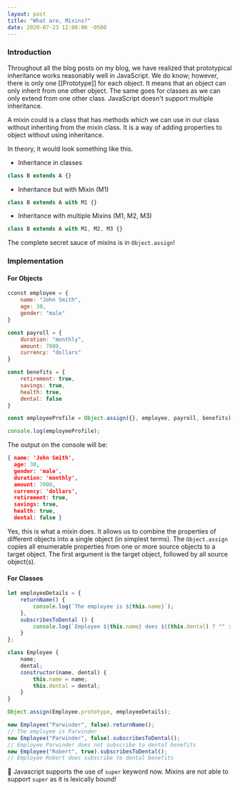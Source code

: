 ```yaml
---
layout: post
title: "What are, Mixins?"
date: 2020-07-23 12:00:00 -0500
---
```


### Introduction

Throughout all the blog posts on my blog, we have realized that prototypical inheritance works reasonably well in JavaScript. We do know; however, there is only one [[Prototype]] for each object. It means that an object can only inherit from one other object. The same goes for classes as we can only extend from one other class. JavaScript doesn't support multiple inheritance.

A mixin could is a class that has methods which we can use in our class without inheriting from the mixin class. It is a way of adding properties to object without using inheritance.

In theory, it would look something like this.

* Inheritance in classes

```javascript
class B extends A {}
```

* Inheritance but with Mixin (M1)

```javascript
class B extends A with M1 {}
```

* Inheritance with multiple Mixins (M1, M2, M3)

```javascript
class B extends A with M1, M2, M3 {}
```

The complete secret sauce of mixins is in `Object.assign`!

### Implementation

#### For Objects

```javascript
cconst employee = {
    name: "John Smith",
    age: 30,
    gender: "male"
}

const payroll = {
    duration: "monthly",
    amount: 7000,
    currency: "dollars"
}

const benefits = {
    retirement: true,
    savings: true,
    health: true,
    dental: false
}

const employeeProfile = Object.assign({}, employee, payroll, benefits);

console.log(employeeProfile);
```

The output on the console will be:

```json
{ name: 'John Smith',
  age: 30,
  gender: 'male',
  duration: 'monthly',
  amount: 7000,
  currency: 'dollars',
  retirement: true,
  savings: true,
  health: true,
  dental: false }
```

Yes, this is what a mixin does. It allows us to combine the properties of different objects into a single object (in simplest terms). The `Object.assign` copies all enumerable properties from one or more source objects to a target object. The first argument is the target object, followed by all source object(s).

#### For Classes

```javascript
let employeeDetails = {
    returnName() {
        console.log(`The employee is ${this.name}`);
    },
    subscribesToDental () {
        console.log(`Employee ${this.name} does ${(this.dental) ? "" : "not "}subscribe to dental benefits`);
    }
};

class Employee {
    name;
    dental;
    constructor(name, dental) {
        this.name = name;
        this.dental = dental;
    }
}

Object.assign(Employee.prototype, employeeDetails);

new Employee("Parwinder", false).returnName();
// The employee is Parwinder
new Employee("Parwinder", false).subscribesToDental();
// Employee Parwinder does not subscribe to dental benefits
new Employee("Robert", true).subscribesToDental();
// Employee Robert does subscribe to dental benefits
```

🚨 Javascript supports the use of `super` keyword now. Mixins are not able to support `super` as it is lexically bound!
